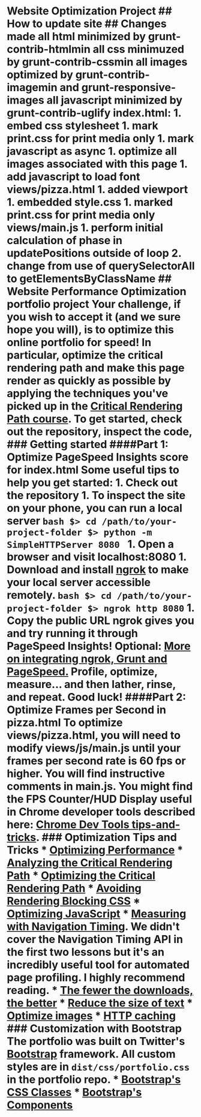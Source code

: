 # Website Optimization Project ## How to update site ## Changes made all html minimized by grunt-contrib-htmlmin all css minimuzed by grunt-contrib-cssmin all images optimized by grunt-contrib-imagemin and grunt-responsive-images all javascript minimized by grunt-contrib-uglify index.html: 1. embed css stylesheet 1. mark print.css for print media only 1. mark javascript as async 1. optimize all images associated with this page 1. add javascript to load font views/pizza.html 1. added viewport 1. embedded style.css 1. marked print.css for print media only views/main.js 1. perform initial calculation of phase in updatePositions outside of loop 2. change from use of querySelectorAll to getElementsByClassName ## Website Performance Optimization portfolio project Your challenge, if you wish to accept it (and we sure hope you will), is to optimize this online portfolio for speed! In particular, optimize the critical rendering path and make this page render as quickly as possible by applying the techniques you've picked up in the [Critical Rendering Path course](https://www.udacity.com/course/ud884). To get started, check out the repository, inspect the code, ### Getting started ####Part 1: Optimize PageSpeed Insights score for index.html Some useful tips to help you get started: 1. Check out the repository 1. To inspect the site on your phone, you can run a local server ```bash $> cd /path/to/your-project-folder $> python -m SimpleHTTPServer 8080 ``` 1. Open a browser and visit localhost:8080 1. Download and install [ngrok](https://ngrok.com/) to make your local server accessible remotely. ``` bash $> cd /path/to/your-project-folder $> ngrok http 8080 ``` 1. Copy the public URL ngrok gives you and try running it through PageSpeed Insights! Optional: [More on integrating ngrok, Grunt and PageSpeed.](http://www.jamescryer.com/2014/06/12/grunt-pagespeed-and-ngrok-locally-testing/) Profile, optimize, measure... and then lather, rinse, and repeat. Good luck! ####Part 2: Optimize Frames per Second in pizza.html To optimize views/pizza.html, you will need to modify views/js/main.js until your frames per second rate is 60 fps or higher. You will find instructive comments in main.js. You might find the FPS Counter/HUD Display useful in Chrome developer tools described here: [Chrome Dev Tools tips-and-tricks](https://developer.chrome.com/devtools/docs/tips-and-tricks). ### Optimization Tips and Tricks * [Optimizing Performance](https://developers.google.com/web/fundamentals/performance/ "web performance") * [Analyzing the Critical Rendering Path](https://developers.google.com/web/fundamentals/performance/critical-rendering-path/analyzing-crp.html "analyzing crp") * [Optimizing the Critical Rendering Path](https://developers.google.com/web/fundamentals/performance/critical-rendering-path/optimizing-critical-rendering-path.html "optimize the crp!") * [Avoiding Rendering Blocking CSS](https://developers.google.com/web/fundamentals/performance/critical-rendering-path/render-blocking-css.html "render blocking css") * [Optimizing JavaScript](https://developers.google.com/web/fundamentals/performance/critical-rendering-path/adding-interactivity-with-javascript.html "javascript") * [Measuring with Navigation Timing](https://developers.google.com/web/fundamentals/performance/critical-rendering-path/measure-crp.html "nav timing api"). We didn't cover the Navigation Timing API in the first two lessons but it's an incredibly useful tool for automated page profiling. I highly recommend reading. * <a href="https://developers.google.com/web/fundamentals/performance/optimizing-content-efficiency/eliminate-downloads.html">The fewer the downloads, the better</a> * <a href="https://developers.google.com/web/fundamentals/performance/optimizing-content-efficiency/optimize-encoding-and-transfer.html">Reduce the size of text</a> * <a href="https://developers.google.com/web/fundamentals/performance/optimizing-content-efficiency/image-optimization.html">Optimize images</a> * <a href="https://developers.google.com/web/fundamentals/performance/optimizing-content-efficiency/http-caching.html">HTTP caching</a> ### Customization with Bootstrap The portfolio was built on Twitter's <a href="http://getbootstrap.com/">Bootstrap</a> framework. All custom styles are in `dist/css/portfolio.css` in the portfolio repo. * <a href="http://getbootstrap.com/css/">Bootstrap's CSS Classes</a> * <a href="http://getbootstrap.com/components/">Bootstrap's Components</a>